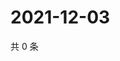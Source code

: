 # 2021-12-03

共 0 条

<!-- BEGIN WEIBO -->
<!-- 最后更新时间 Fri Dec 03 2021 13:13:11 GMT+0800 (China Standard Time) -->

<!-- END WEIBO -->
